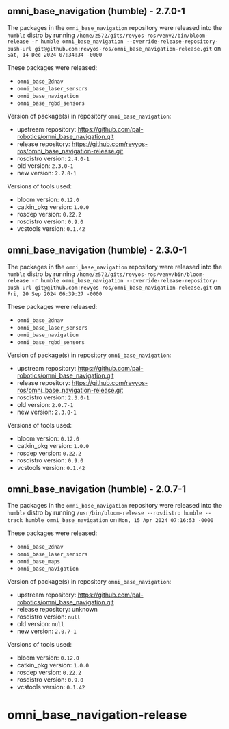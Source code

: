 ## omni_base_navigation (humble) - 2.7.0-1

The packages in the `omni_base_navigation` repository were released into the `humble` distro by running `/home/z572/gits/revyos-ros/venv2/bin/bloom-release -r humble omni_base_navigation --override-release-repository-push-url git@github.com:revyos-ros/omni_base_navigation-release.git` on `Sat, 14 Dec 2024 07:34:34 -0000`

These packages were released:
- `omni_base_2dnav`
- `omni_base_laser_sensors`
- `omni_base_navigation`
- `omni_base_rgbd_sensors`

Version of package(s) in repository `omni_base_navigation`:

- upstream repository: https://github.com/pal-robotics/omni_base_navigation.git
- release repository: https://github.com/revyos-ros/omni_base_navigation-release.git
- rosdistro version: `2.4.0-1`
- old version: `2.3.0-1`
- new version: `2.7.0-1`

Versions of tools used:

- bloom version: `0.12.0`
- catkin_pkg version: `1.0.0`
- rosdep version: `0.22.2`
- rosdistro version: `0.9.0`
- vcstools version: `0.1.42`


## omni_base_navigation (humble) - 2.3.0-1

The packages in the `omni_base_navigation` repository were released into the `humble` distro by running `/home/z572/gits/revyos-ros/venv/bin/bloom-release -r humble omni_base_navigation --override-release-repository-push-url git@github.com:revyos-ros/omni_base_navigation-release.git` on `Fri, 20 Sep 2024 06:39:27 -0000`

These packages were released:
- `omni_base_2dnav`
- `omni_base_laser_sensors`
- `omni_base_navigation`
- `omni_base_rgbd_sensors`

Version of package(s) in repository `omni_base_navigation`:

- upstream repository: https://github.com/pal-robotics/omni_base_navigation.git
- release repository: https://github.com/revyos-ros/omni_base_navigation-release.git
- rosdistro version: `2.3.0-1`
- old version: `2.0.7-1`
- new version: `2.3.0-1`

Versions of tools used:

- bloom version: `0.12.0`
- catkin_pkg version: `1.0.0`
- rosdep version: `0.22.2`
- rosdistro version: `0.9.0`
- vcstools version: `0.1.42`


## omni_base_navigation (humble) - 2.0.7-1

The packages in the `omni_base_navigation` repository were released into the `humble` distro by running `/usr/bin/bloom-release --rosdistro humble --track humble omni_base_navigation` on `Mon, 15 Apr 2024 07:16:53 -0000`

These packages were released:
- `omni_base_2dnav`
- `omni_base_laser_sensors`
- `omni_base_maps`
- `omni_base_navigation`

Version of package(s) in repository `omni_base_navigation`:

- upstream repository: https://github.com/pal-robotics/omni_base_navigation.git
- release repository: unknown
- rosdistro version: `null`
- old version: `null`
- new version: `2.0.7-1`

Versions of tools used:

- bloom version: `0.12.0`
- catkin_pkg version: `1.0.0`
- rosdep version: `0.22.2`
- rosdistro version: `0.9.0`
- vcstools version: `0.1.42`


# omni_base_navigation-release
